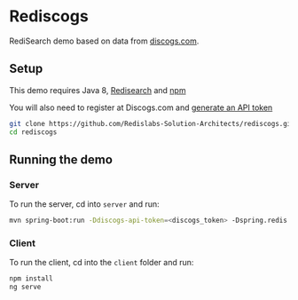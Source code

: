 # Rediscogs
RediSearch demo based on data from [discogs.com](https://data.discogs.com).

## Setup

This demo requires Java 8, [Redisearch](https://oss.redislabs.com/redisearch/Quick_Start/) and [npm](https://www.npmjs.com)

You will also need to register at Discogs.com and [generate an API token](https://www.discogs.com/settings/developers)

```bash
git clone https://github.com/Redislabs-Solution-Architects/rediscogs.git
cd rediscogs
```

## Running the demo

### Server

To run the server, cd into `server` and run:
 
```bash
mvn spring-boot:run -Ddiscogs-api-token=<discogs_token> -Dspring.redis.host=<redisearch_host> -Dspring.redis.port=<redisearch_port>
```

### Client

To run the client, cd into the `client` folder and run:
 
```bash
npm install
ng serve
```

